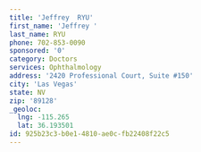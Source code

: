 ```yaml
---
title: 'Jeffrey  RYU'
first_name: 'Jeffrey '
last_name: RYU
phone: 702-853-0090
sponsored: '0'
category: Doctors
services: Ophthalmology
address: '2420 Professional Court, Suite #150'
city: 'Las Vegas'
state: NV
zip: '89128'
_geoloc:
  lng: -115.265
  lat: 36.193501
id: 925b23c3-b0e1-4810-ae0c-fb22408f22c5
---
```

